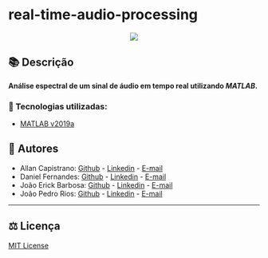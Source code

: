 # real-time-audio-processing

<p align="center">
  <img src="./gifs/Animacao.gif">
</p>

## 📚 Descrição ##
**Análise espectral de um sinal de áudio em tempo real utilizando *MATLAB*.**

### 🔗 Tecnologias utilizadas: ### 
- [MATLAB v2019a](https://www.mathworks.com/products/matlab.html)

## 📌 Autores ##
- Allan Capistrano: [Github](https://github.com/AllanCapistrano) - [Linkedin](https://www.linkedin.com/in/allancapistrano/) - [E-mail](https://mail.google.com/mail/u/0/?view=cm&fs=1&tf=1&source=mailto&to=asantos@ecomp.uefs.br)
- Daniel Fernandes: [Github](https://github.com/denielfer) - [Linkedin](https://www.linkedin.com/in/daniel-fernandes-campos-05a2141b9/) - [E-mail](https://mail.google.com/mail/u/0/?view=cm&fs=1&tf=1&source=mailto&to=dfc152@gmail.com)
- João Erick Barbosa: [Github](https://github.com/JoaoErick) - [Linkedin](https://www.linkedin.com/in/joão-erick-barbosa-9050801b0/) - [E-mail](https://mail.google.com/mail/u/0/?view=cm&fs=1&tf=1&source=mailto&to=jsilva@ecomp.uefs.br)
- João Pedro Rios: [Github](https://github.com/joaorios03) - [Linkedin](https://www.linkedin.com/in/joao-pedro-rios/) - [E-mail](https://mail.google.com/mail/u/0/?view=cm&fs=1&tf=1&source=mailto&to=jprcarvalho1@gmail.com)

------------

## ⚖️ Licença ##
[MIT License](./LICENSE)
